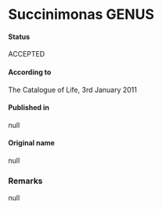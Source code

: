 # Succinimonas GENUS

#### Status
ACCEPTED

#### According to
The Catalogue of Life, 3rd January 2011

#### Published in
null

#### Original name
null

### Remarks
null